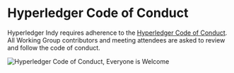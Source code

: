 # Hyperledger Code of Conduct

Hyperledger Indy requires adherence to the [Hyperledger Code of Conduct](https://wiki.hyperledger.org/display/HYP/Hyperledger+Code+of+Conduct). All Working Group contributors and meeting attendees are asked
to review and follow the code of conduct.

![Hyperledger Code of Conduct, Everyone is Welcome](https://wiki.hyperledger.org/download/attachments/2392771/welcome.png?version=2&modificationDate=1572450107000&api=v2)
